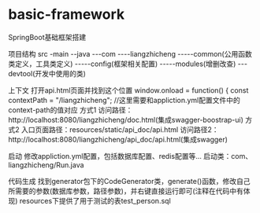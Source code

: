 # basic-framework

SpringBoot基础框架搭建

项目结构
 src
 -main
 --java
 ---com
 ----liangzhicheng
 -----common(公用函数类定义，工具类定义)
 -----config(框架相关配置)
 -----modules(增删改查)
 ---devtool(开发中使用的类)
 
上下文
 打开api.html页面并找到这个位置
 window.onload = function() {
 const contextPath = "/liangzhicheng"; //这里需要和appliction.yml配置文件中的context-path的值对应
 方式1
  访问路径：http://localhost:8080/liangzhicheng/doc.html(集成swagger-boostrap-ui)
 方式2
  入口页面路径：resources/static/api_doc/api.html
  访问路径2：http://localhost:8080/liangzhicheng/api_doc/api.html(集成swagger)
 
启动
 修改appliction.yml配置，包括数据库配置、redis配置等...
 启动类：com、liangzhicheng/Run.java

代码生成
 找到generator包下的CodeGenerator类，generate()函数，修改自己所需要的参数(数据库参数，路径参数)，并右键直接运行即可(注释在代码中有体现)
 resources下提供了用于测试的表test_person.sql
